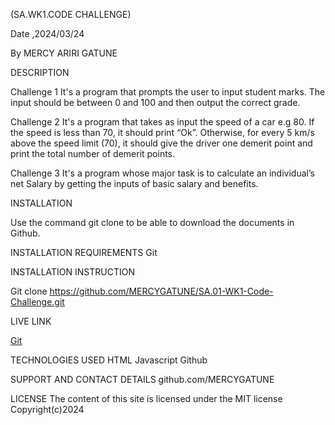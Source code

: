 (SA.WK1.CODE CHALLENGE)

 Date ,2024/03/24

 By MERCY ARIRI GATUNE

DESCRIPTION

 Challenge 1
It's a program that prompts the user to input student marks. The input should be between 0 and 100 and then output the correct grade.

Challenge 2
It's a program that takes as input the speed of a car e.g 80. If the speed is less than 70, it should print “Ok”. Otherwise, for every 5 km/s above the speed limit (70), it should give the driver one demerit point and print the total number of demerit points.

Challenge 3
It's a program whose major task is to calculate an individual’s net Salary by getting the inputs of basic salary and benefits. 

INSTALLATION

 Use the command git clone to be able to download the documents in Github.

 INSTALLATION REQUIREMENTS
 Git

 INSTALLATION INSTRUCTION

 Git clone https://github.com/MERCYGATUNE/SA.01-WK1-Code-Challenge.git
 
 LIVE LINK

 [Git](https://github.com/MERCYGATUNE/SA.01-WK1-Code-Challenge.git)
 

 TECHNOLOGIES USED
 HTML
 Javascript
 Github

SUPPORT AND CONTACT DETAILS
github.com/MERCYGATUNE

LICENSE
The content of this site is licensed under the MIT license
Copyright(c)2024
 